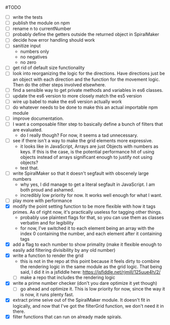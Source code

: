 #TODO

- [ ] write the tests
- [ ] publish the module on npm
- [ ] rename n to currentNumber
- [ ] probably define the getters outside the returned object in SpiralMaker
- [ ] decide how error handling should work
- [ ] sanitize input
  - numbers only
  - no negatives
  - no zero
- [ ] get rid of default size functionality
- [ ] look into reorganizing the logic for the directions. Have directions just
be an object with each direction and the function for the movement logic. Then
do the other steps involved elsewhere.
- [ ] find a sensible way to get private methods and variables in es6 classes.
- [ ] update the es6 version to more closely match the es5 version
- [ ] wire up babel to make the es6 version actually work
- [ ] do whatever needs to be done to make this an actual importable npm module
- [ ] improve documentation.
- [ ] I want a composable filter step to basically define a bunch of filters
that are evaluated.
  - do I really though? For now, it seems a tad unnecessary.
- [ ] see if there isn't a way to make the grid elements more expressive.
  - it looks like in JavaScript, Arrays are just Objects with numbers as keys.
  If this is the case, is the potential performance hit of using objects instead
  of arrays significant enough to justify not using objects?
  - test that.
- [ ] write SpiralMaker so that it doesn't segfault with obscenely large numbers
  - why yes, I did manage to get a literal segfault in JavaScript. I am both
  proud and ashamed.
  - incredibly low priority for now. It works well enough for what I want.
- [ ] play more with performance
- [x] modify the point setting function to be more flexible with how it tags
primes. As of right now, it's practically useless for tagging other things.
  - probably use plaintext flags for that, so you can use them as classes
  verbatim and for legibility
  - for now, I've switched it to each element being an array with the index 0
  containing the number, and each element after it containing tags
- [x] add a flag to each number to show primality (make it flexible enough to
easily add filtering divisibility by any old number)
- [x] write a function to render the grid
  - this is not in the repo at this point because it feels dirty to combine the
  rendering logic in the same module as the grid logic. That being said, I did
  it in a jsfiddle here: https://jsfiddle.net/rjmill/125uue4h/2/
  - [ ] make a repo that includes the rendering logic
- [x] write a prime number checker (don't you dare optimize it yet though)
  - [ ] go ahead and optimize it. This is low priority for now, since the way it
  is now, it runs plenty fast.
- [x] extract prime seive out of the SpiralMaker module. It doesn't fit in
logically, and now that I've got the filterGrid function, we don't need it in
there.
- [x] filter functions that can run on already made spirals.
